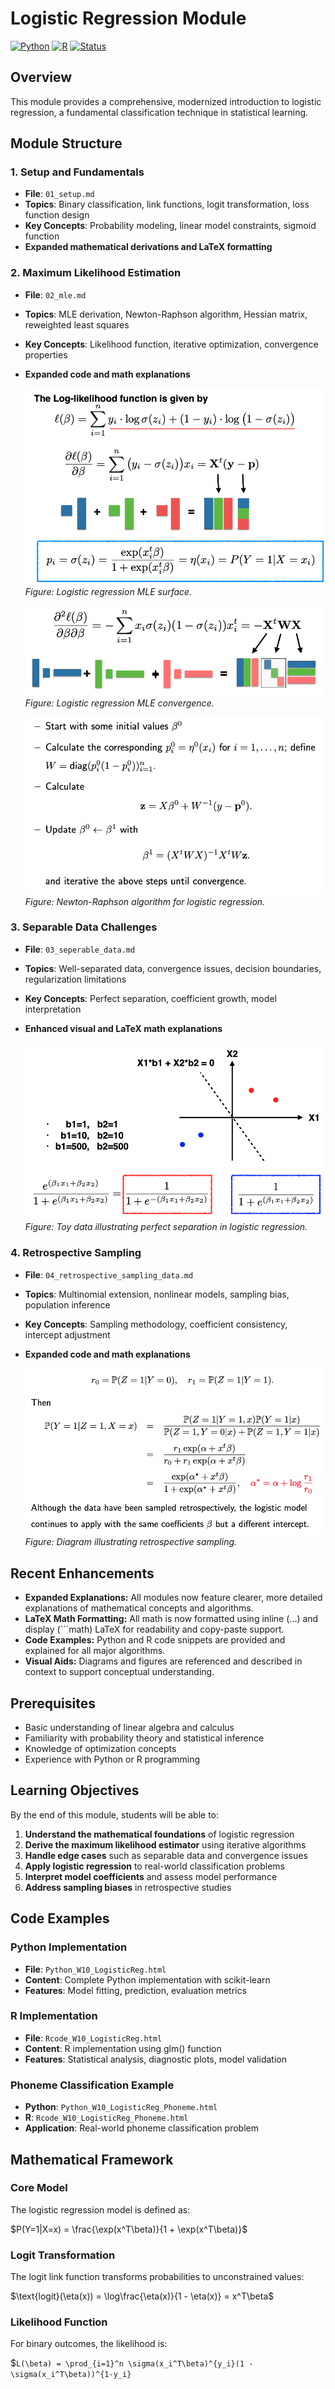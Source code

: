 # Logistic Regression Module

[![Python](https://img.shields.io/badge/Python-3.8+-blue.svg)](https://www.python.org/)
[![R](https://img.shields.io/badge/R-4.0+-green.svg)](https://www.r-project.org/)
[![Status](https://img.shields.io/badge/Status-Complete-brightgreen.svg)](https://github.com/darinz/Statistical-Learning)

## Overview

This module provides a comprehensive, modernized introduction to logistic regression, a fundamental classification technique in statistical learning.

## Module Structure

### 1. Setup and Fundamentals
- **File**: `01_setup.md`
- **Topics**: Binary classification, link functions, logit transformation, loss function design
- **Key Concepts**: Probability modeling, linear model constraints, sigmoid function
- **Expanded mathematical derivations and LaTeX formatting**

### 2. Maximum Likelihood Estimation
- **File**: `02_mle.md`
- **Topics**: MLE derivation, Newton-Raphson algorithm, Hessian matrix, reweighted least squares
- **Key Concepts**: Likelihood function, iterative optimization, convergence properties
- **Expanded code and math explanations**

  ![Logistic regression MLE surface.](../_images/w10_MLE_1.png)
  *Figure: Logistic regression MLE surface.*

  ![Logistic regression MLE convergence.](../_images/w10_MLE_2.png)
  *Figure: Logistic regression MLE convergence.*

  ![Newton-Raphson algorithm for logistic regression.](../_images/w10_MLE_alg.png)
  *Figure: Newton-Raphson algorithm for logistic regression.*

### 3. Separable Data Challenges
- **File**: `03_seperable_data.md`
- **Topics**: Well-separated data, convergence issues, decision boundaries, regularization limitations
- **Key Concepts**: Perfect separation, coefficient growth, model interpretation
- **Enhanced visual and LaTeX math explanations**

  ![Toy data illustrating perfect separation in logistic regression.](../_images/w10_separable_toy_data.png)
  *Figure: Toy data illustrating perfect separation in logistic regression.*

### 4. Retrospective Sampling
- **File**: `04_retrospective_sampling_data.md`
- **Topics**: Multinomial extension, nonlinear models, sampling bias, population inference
- **Key Concepts**: Sampling methodology, coefficient consistency, intercept adjustment
- **Expanded code and math explanations**

  ![Diagram illustrating retrospective sampling.](../_images/w10_sampling.png)
  *Figure: Diagram illustrating retrospective sampling.*

## Recent Enhancements

- **Expanded Explanations:** All modules now feature clearer, more detailed explanations of mathematical concepts and algorithms.
- **LaTeX Math Formatting:** All math is now formatted using inline ($`...`$) and display (```math) LaTeX for readability and copy-paste support.
- **Code Examples:** Python and R code snippets are provided and explained for all major algorithms.
- **Visual Aids:** Diagrams and figures are referenced and described in context to support conceptual understanding.

## Prerequisites

- Basic understanding of linear algebra and calculus
- Familiarity with probability theory and statistical inference
- Knowledge of optimization concepts
- Experience with Python or R programming

## Learning Objectives

By the end of this module, students will be able to:

1. **Understand the mathematical foundations** of logistic regression
2. **Derive the maximum likelihood estimator** using iterative algorithms
3. **Handle edge cases** such as separable data and convergence issues
4. **Apply logistic regression** to real-world classification problems
5. **Interpret model coefficients** and assess model performance
6. **Address sampling biases** in retrospective studies

## Code Examples

### Python Implementation
- **File**: `Python_W10_LogisticReg.html`
- **Content**: Complete Python implementation with scikit-learn
- **Features**: Model fitting, prediction, evaluation metrics

### R Implementation
- **File**: `Rcode_W10_LogisticReg.html`
- **Content**: R implementation using glm() function
- **Features**: Statistical analysis, diagnostic plots, model validation

### Phoneme Classification Example
- **Python**: `Python_W10_LogisticReg_Phoneme.html`
- **R**: `Rcode_W10_LogisticReg_Phoneme.html`
- **Application**: Real-world phoneme classification problem

## Mathematical Framework

### Core Model
The logistic regression model is defined as:

$`P(Y=1|X=x) = \frac{\exp(x^T\beta)}{1 + \exp(x^T\beta)}`$

### Logit Transformation
The logit link function transforms probabilities to unconstrained values:

$`\text{logit}(\eta(x)) = \log\frac{\eta(x)}{1 - \eta(x)} = x^T\beta`$

### Likelihood Function
For binary outcomes, the likelihood is:

$`L(\beta) = \prod_{i=1}^n \sigma(x_i^T\beta)^{y_i}(1 - \sigma(x_i^T\beta))^{1-y_i}`